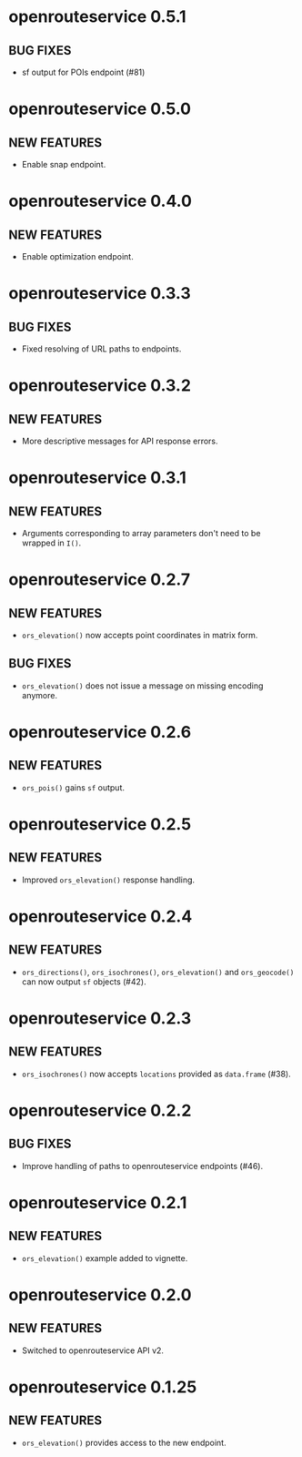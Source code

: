 # openrouteservice 0.5.1

## BUG FIXES

- sf output for POIs endpoint (#81)

# openrouteservice 0.5.0

## NEW FEATURES

- Enable snap endpoint.

# openrouteservice 0.4.0

## NEW FEATURES

- Enable optimization endpoint.

# openrouteservice 0.3.3

## BUG FIXES

- Fixed resolving of URL paths to endpoints.

# openrouteservice 0.3.2

## NEW FEATURES

- More descriptive messages for API response errors.

# openrouteservice 0.3.1

## NEW FEATURES

- Arguments corresponding to array parameters don't need to be wrapped in `I()`.

# openrouteservice 0.2.7

## NEW FEATURES

- `ors_elevation()` now accepts point coordinates in matrix form.

## BUG FIXES

- `ors_elevation()` does not issue a message on missing encoding anymore.

# openrouteservice 0.2.6

## NEW FEATURES

- `ors_pois()` gains `sf` output.

# openrouteservice 0.2.5

## NEW FEATURES

- Improved `ors_elevation()` response handling.

# openrouteservice 0.2.4

## NEW FEATURES

- `ors_directions()`, `ors_isochrones()`, `ors_elevation()` and `ors_geocode()`
can now output `sf` objects (#42).

# openrouteservice 0.2.3

## NEW FEATURES

- `ors_isochrones()` now accepts `locations` provided as `data.frame` (#38).

# openrouteservice 0.2.2

## BUG FIXES

- Improve handling of paths to openrouteservice endpoints (#46).

# openrouteservice 0.2.1

## NEW FEATURES

- `ors_elevation()` example added to vignette.

# openrouteservice 0.2.0

## NEW FEATURES

- Switched to openrouteservice API v2.

# openrouteservice 0.1.25

## NEW FEATURES

- `ors_elevation()` provides access to the new endpoint.
